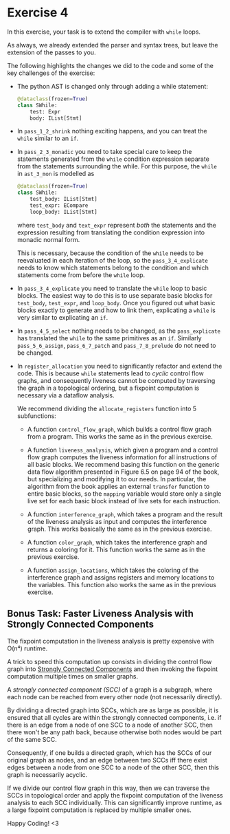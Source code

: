 # Exercise 4

In this exercise, your task is to extend the compiler with
`while` loops.

As always, we already extended the parser and syntax trees, but
leave the extension of the passes to you.

The following highlights the changes we did to the code and some of
the key challenges of the exercise:

-   The python AST is changed only through adding a while statement:

    ```python
    @dataclass(frozen=True)
    class SWhile:
        test: Expr
        body: IList[Stmt]
    ```

-   In `pass_1_2_shrink` nothing exciting happens, and you can treat the
    `while` similar to an `if`.

-   In `pass_2_3_monadic` you need to take special care to keep the
    statements generated from the `while` condition expression
    separate from the statements surrounding the while. For this
    purpose, the `while` in `ast_3_mon` is modelled as

    ```python
    @dataclass(frozen=True)
    class SWhile:
        test_body: IList[Stmt]
        test_expr: ECompare
        loop_body: IList[Stmt]
    ```

    where `test_body` and `text_expr` represent *both* the statements and
    the expression resulting from translating the condition expression
    into monadic normal form.

    This is necessary, because the condition of the `while` needs to be
    reevaluated in each iteration of the loop, so the `pass_3_4_explicate` needs
    to know which statements belong to the condition and which statements
    come from before the `while` loop.

-   In `pass_3_4_explicate` you need to translate the `while` loop to
    basic blocks. The easiest way to do this is to use separate
    basic blocks for `test_body`, `test_expr`, and `loop_body`. Once
    you figured out what basic blocks exactly to generate and how to
    link them, explicating a `while` is very similar to explicating an
    `if`.
    
-   In `pass_4_5_select` nothing needs to be changed, as the `pass_explicate` has translated
    the `while` to the same primitives as an `if`. 
    Similarly `pass_5_6_assign`, `pass_6_7_patch` and `pass_7_8_prelude` do not need to be changed.

-   In `register_allocation` you need to significantly refactor and
    extend the code. This is because `while` statements lead to
    *cyclic* control flow graphs, and consequently liveness cannot be
    computed by traversing the graph in a topological ordering, but a
    fixpoint computation is necessary via a dataflow analysis.
    
    We recommend dividing the `allocate_registers` function into 5 subfunctions:

    -   A function `control_flow_graph`, which builds a control flow graph from a program.
        This works the same as in the previous exercise. 

    -   A function `liveness_analysis`, which given a program and a
        control flow graph computes the liveness information for all
        instructions of all basic blocks.  We recommend basing this
        function on the generic data flow algorithm presented in
        Figure 6.5 on page 94 of the book, but specializing and
        modifying it to our needs.
        In particular, the algorithm from the book applies an external
        `transfer` function to entire basic blocks, so the `mapping`
        variable would store only a single live set for each basic
        block instead of live sets for each instruction.

    -   A function `interference_graph`, which takes a program
        and the result of the liveness analysis as input and computes
        the interference graph. This works basically the same as in
        the previous exercise.
        
    -   A function `color_graph`, which takes the interference graph
        and returns a coloring for it. This function works the same as
        in the previous exercise.

    -   A function `assign_locations`, which takes the coloring of the interference graph
        and assigns registers and memory locations to the variables. 
        This function also works the same as in the previous exercise.

## Bonus Task: Faster Liveness Analysis with Strongly Connected Components

The fixpoint computation in the liveness analysis is pretty expensive
with O(n⁴) runtime.

A trick to speed this computation up consists in dividing the control flow graph
into [Strongly Connected Components](https://en.wikipedia.org/wiki/Strongly_connected_component)
and then invoking the fixpoint computation multiple times on smaller graphs.

A *strongly connected component (SCC)* of a graph is a subgraph, where each
node can be reached from every other node (not necessarily directly).

By dividing a directed graph into SCCs, which are as large as
possible, it is ensured that all cycles are within the strongly
connected components, i.e. if there is an edge from a node of one SCC
to a node of another SCC, then there won't be any path back, because otherwise both
nodes would be part of the same SCC.

Consequently, if one builds a directed graph, which has the SCCs of
our original graph as nodes, and an edge between two SCCs iff there
exist edges between a node from one SCC to a node of the other SCC,
then this graph is necessarily acyclic.

If we divide our control flow graph in this way, then we can traverse
the SCCs in topological order and apply the fixpoint computation of
the liveness analysis to each SCC individually. This can significantly
improve runtime, as a large fixpoint computation is replaced by
multiple smaller ones.

Happy Coding! <3

